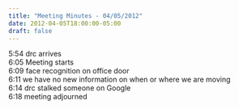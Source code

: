 ```yaml
---
title: "Meeting Minutes - 04/05/2012"
date: 2012-04-05T18:00:00-05:00
draft: false
---
```


5:54 drc arrives<br />
6:05 Meeting starts<br />
6:09 face recognition on office door<br />
6:11 we have no new information on when or where we are moving<br />
6:14 drc stalked someone on Google<br />
6:18 meeting adjourned